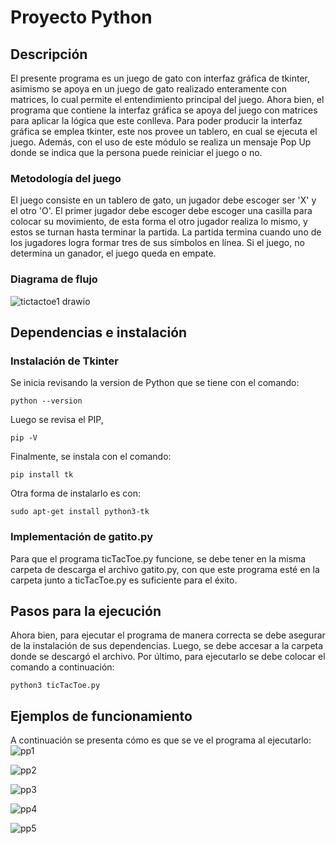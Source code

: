 # Proyecto Python

## Descripción

El presente programa es un juego de gato con interfaz gráfica de tkinter, asimismo se apoya en un juego de gato realizado enteramente con matrices, lo cual permite el entendimiento principal del juego. Ahora bien, el programa que contiene la interfaz gráfica se apoya del juego con matrices para aplicar la lógica que este conlleva. Para poder producir la interfaz gráfica se emplea tkinter, este nos provee un tablero, en cual se ejecuta el juego. Además, con el uso de este módulo se realiza un mensaje Pop Up donde se indica que la persona puede reiniciar el juego o no. 


### Metodología del juego
El juego consiste en un tablero de gato, un jugador debe escoger ser 'X' y el otro 'O'. El primer jugador debe escoger debe escoger una casilla para colocar su movimiento, de esta forma el otro jugador realiza lo mismo, y estos se turnan hasta terminar la partida. La partida termina cuando uno de los jugadores logra formar tres de sus símbolos en línea. Si el juego, no determina un ganador, el juego queda en empate. 

### Diagrama de flujo
![tictactoe1 drawio](https://github.com/prichavarria/proyectoGato/assets/144200787/c42883cb-bb2e-4609-9d9c-d8ed066530ae)

## Dependencias e instalación

### Instalación de Tkinter

Se inicia revisando la version de Python que se tiene con el comando:

```shell
python --version
```
Luego se revisa el PIP,

```shell
pip -V
```
Finalmente, se instala con el comando:

```shell
pip install tk
```


Otra forma de instalarlo es con:

```shell
sudo apt-get install python3-tk
```
### Implementación de gatito.py

Para que el programa ticTacToe.py funcione, se debe tener en la misma carpeta de descarga el archivo gatito.py, con que este programa esté en la carpeta junto a ticTacToe.py es suficiente para el éxito.

## Pasos para la ejecución

Ahora bien, para ejecutar el programa de manera correcta se debe asegurar de la instalación de sus dependencias. Luego, se debe accesar a la carpeta donde se descargó el archivo. Por último, para ejecutarlo se debe colocar el comando a continuación:


```shell
python3 ticTacToe.py
```


 
## Ejemplos de funcionamiento

A continuación se presenta cómo es que se ve el programa al ejecutarlo:
![pp1](https://github.com/prichavarria/proyectoGato/assets/144200787/dd5f0669-d64f-430e-94f2-531e867128c8)

![pp2](https://github.com/prichavarria/proyectoGato/assets/144200787/bec81b9e-3e81-4394-a697-f7454f6bcc25)

![pp3](https://github.com/prichavarria/proyectoGato/assets/144200787/0a959dca-5f4b-44c0-a8da-37e85498c361)

![pp4](https://github.com/prichavarria/proyectoGato/assets/144200787/4427ed72-c1d9-41db-b177-55db05426a18)

![pp5](https://github.com/prichavarria/proyectoGato/assets/144200787/e46d1cf5-6d38-4907-8b13-09ce2f9d7ce4)



